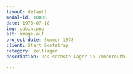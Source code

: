 ```yaml
---
layout: default
modal-id: 10006
date: 1978-07-18
img: cabin.png
alt: image-alt
project-date: Sommer 1978
client: Start Bootstrap
category: zeltlager
description: Das sechste Lager in Immenreuth.

---
```

